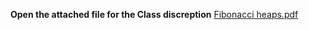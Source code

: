 **Open the attached file for the Class discreption**
[Fibonacci heaps.pdf](https://github.com/ahmadkh1299/Fibonacci_Heap/files/14995713/Fibonacci.heaps.pdf)
